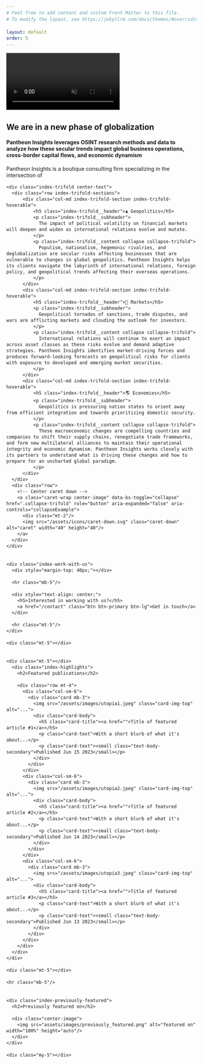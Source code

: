 ```yaml
---
# Feel free to add content and custom Front Matter to this file.
# To modify the layout, see https://jekyllrb.com/docs/themes/#overriding-theme-defaults

layout: default
order: 5
---
```



<!-- Video will autoplay in the background -->
<video autoplay muted loop playsinline preload="auto">
  <source src="/assets/videos/stock_nexus.mp4" type="video/mp4">
</video>


<div class="container">  
  <div style="backdrop-filter: blur(0px);">
    <h2 class="index-top-tag">We are in a new phase of globalization</h2>
    <h4 class="index-top-subtitle">Pantheon Insights leverages OSINT research methods and data to analyze how these secular trends impact global business operations, cross-border capital flows, and economic dynamism</h4>
    <div class="mt-4"></div>
    <div class="index-pre-trifold">
      <p>Pantheon Insights is a boutique consulting firm specializing in the intersection of</p>
    </div>
    <div class="mt-4"></div>
  </div>

  <div class="index-body">

    <div class="index-trifold center-text">
      <div class="row index-trifold-sections">
          <div class="col-md index-trifold-section index-trifold-hoverable">
              <h5 class="index-trifold__header">♟️ Geopolitics</h5>
              <p class="index-trifold__subheader">
                The impact of political volatility on financial markets will deepen and widen as international relations evolve and mutate.
              </p>
              <p class="index-trifold__content collapse collapse-trifold">
                Populism, nationalism, hegemonic rivalries, and deglobalization are secular risks affecting businesses that are vulnerable to changes in global geopolitics. Pantheon Insights helps its clients navigate the labyrinth of international relations, foreign policy, and geopolitical trends affecting their overseas operations.
              </p>
          </div>
          <div class="col-md index-trifold-section index-trifold-hoverable">
              <h5 class="index-trifold__header">🏦 Markets</h5>
              <p class="index-trifold__subheader">
                Geopolitical tornados of sanctions, trade disputes, and wars are afflicting markets and clouding the outlook for investors. 
              </p>
              <p class="index-trifold__content collapse collapse-trifold">
                International relations will continue to exert an impact across asset classes as these risks evolve and demand adaptive strategies. Pantheon Insights identifies market-driving forces and produces forward-looking forecasts on geopolitical risks for clients with exposure to developed and emerging market securities.
              </p>
          </div>
          <div class="col-md index-trifold-section index-trifold-hoverable">
              <h5 class="index-trifold__header">🌎 Economies</h5>
              <p class="index-trifold__subheader">
                Geopolitics is pressuring nation states to orient away from efficient integration and towards prioritizing domestic security.
              </p>
              <p class="index-trifold__content collapse collapse-trifold">
                These macroeconomic changes are compelling countries and companies to shift their supply chains, renegotiate trade frameworks, and form new multilateral alliances to maintain their operational integrity and economic dynamism. Pantheon Insights works closely with its partners to understand what is driving these changes and how to prepare for an uncharted global paradigm. 
              </p>
          </div>
      </div>
      <div class="row">
        <!-- Center caret down -->
        <a class="caret-wrap center-image" data-bs-toggle="collapse" href=".collapse-trifold" role="button" aria-expanded="false" aria-controls="collapseExample">
          <div class="mt-2"/>
          <img src="/assets/icons/caret-down.svg" class="caret-down" alt="caret" width="40" height="40"/>
        </a>
      </div>
    </div>


    <div class="index-work-with-us">
      <div style="margin-top: 40px;"></div>

      <hr class="mb-5"/>

      <div style="text-align: center;">
        <h5>Interested in working with us?</h5>
        <a href="/contact" class="btn btn-primary btn-lg">Get in touch</a>
      </div>

      <hr class="mt-5"/>
    </div>

    <div class="mt-5"></div>


    <div class="mt-5"></div>
      <div class="index-highlights">
        <h2>Featured publications</h2>

        <div class="row mt-4">
          <div class="col-sm-6">        
            <div class="card mb-3">
              <img src="/assets/images/utopia1.jpeg" class="card-img-top" alt="...">
              <div class="card-body">
                <h5 class="card-title"><a href="">Title of featured article #1</a></h5>
                <p class="card-text">With a short blurb of what it's about...</p>
                <p class="card-text"><small class="text-body-secondary">Published Jun 15 2023</small></p>
              </div>
            </div>
          </div>
          <div class="col-sm-6">        
            <div class="card mb-3">
              <img src="/assets/images/utopia2.jpeg" class="card-img-top" alt="...">
              <div class="card-body">
                <h5 class="card-title"><a href="">Title of featured article #2</a></h5>
                <p class="card-text">With a short blurb of what it's about...</p>
                <p class="card-text"><small class="text-body-secondary">Published Jun 14 2023</small></p>
              </div>
            </div>
          </div>
          <div class="col-sm-6">        
            <div class="card mb-3">
              <img src="/assets/images/utopia3.jpeg" class="card-img-top" alt="...">
              <div class="card-body">
                <h5 class="card-title"><a href="">Title of featured article #3</a></h5>
                <p class="card-text">With a short blurb of what it's about...</p>
                <p class="card-text"><small class="text-body-secondary">Published Jun 13 2023</small></p>
              </div>
            </div>
          </div>
        </div>
      </div>
    </div>

    <div class="mt-5"></div>

    <hr class="mb-5"/>


    <div class="index-previously-featured">
      <h2>Previously featured on</h2>

      <div class="center-image">
        <img src="assets/images/previously_featured.png" alt="featured on" width="100%" height="auto"/>
      </div>
    </div>

    <div class="my-5"></div>

  </div>
</div>
